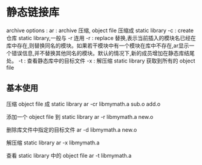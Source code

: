 # 静态链接库

archive options :
ar : archive 压缩, object file 压缩成 static library
-c : create 仓库 static library,一般与 -r 连用
-r : replace 替换,表示当前插入的模块名已经在库中存在,则替换同名的模块。如果若干模块中有一个模块在库中不存在,ar显示一个错误信息,并不替换其他同名的模块。默认的情况下,新的成员增加在静态库结尾处。
-t : 查看静态库中的目标文件
-x : 解压缩 static library 获取到所有的 object file

## 基本使用

压缩 object file 成 static library
ar -cr libmymath.a sub.o add.o

添加一个 object file 到 static library
ar -r libmymath.a new.o

删除库文件中指定的目标文件
ar -d libmymath.a new.o

解压缩 static library
ar -x libmymath.a

查看 static library 中的 object file
ar -t libmymath.a
